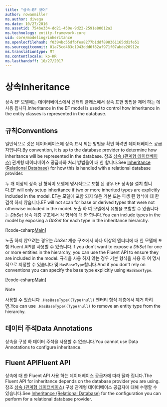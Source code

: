 ```yaml
---
title: "상속-EF 코어"
author: rowanmiller
ms.author: divega
ms.date: 10/27/2016
ms.assetid: 754be334-dd21-450e-9d22-2591e80012a2
ms.technology: entity-framework-core
uid: core/modeling/inheritance
ms.openlocfilehash: f0394bc55dfbfea8277b1ddf898361165dd1fe51
ms.sourcegitcommit: 01a75cd483c1943ddd6f82af971f07abde20912e
ms.translationtype: MT
ms.contentlocale: ko-KR
ms.lasthandoff: 10/27/2017
---
```

# <a name="inheritance"></a><span data-ttu-id="75375-102">상속</span><span class="sxs-lookup"><span data-stu-id="75375-102">Inheritance</span></span>

<span data-ttu-id="75375-103">상속 EF 모델에는 데이터베이스에서 엔터티 클래스에서 상속 표현 방법을 제어 하는 데 사용 됩니다.</span><span class="sxs-lookup"><span data-stu-id="75375-103">Inheritance in the EF model is used to control how inheritance in the entity classes is represented in the database.</span></span>

## <a name="conventions"></a><span data-ttu-id="75375-104">규칙</span><span class="sxs-lookup"><span data-stu-id="75375-104">Conventions</span></span>

<span data-ttu-id="75375-105">일반적으로 것은 데이터베이스에 상속 표시 되는 방법을 확인 하려면 데이터베이스 공급자입니다.</span><span class="sxs-lookup"><span data-stu-id="75375-105">By convention, it is up to the database provider to determine how inheritance will be represented in the database.</span></span> <span data-ttu-id="75375-106">참조 [상속 (관계형 데이터베이스)](relational/inheritance.md) 관계형 데이터베이스 공급자와 처리 방법을이 대 한 합니다.</span><span class="sxs-lookup"><span data-stu-id="75375-106">See [Inheritance (Relational Database)](relational/inheritance.md) for how this is handled with a relational database provider.</span></span>

<span data-ttu-id="75375-107">두 개 이상의 상속 된 형식이 모델에 명시적으로 포함 된 경우 EF 상속을 설치 합니다.</span><span class="sxs-lookup"><span data-stu-id="75375-107">EF will only setup inheritance if two or more inherited types are explicitly included in the model.</span></span> <span data-ttu-id="75375-108">EF는 모델에 포함 되지 않은 기본 또는 파생 된 형식에 대 한 검색 하지 않습니다.</span><span class="sxs-lookup"><span data-stu-id="75375-108">EF will not scan for base or derived types that were not otherwise included in the model.</span></span> <span data-ttu-id="75375-109">노출 하 여 모델에서 유형을 포함할 수 있습니다는 *DbSet<TEntity>*  상속 계층 구조에서 각 형식에 대 한 합니다.</span><span class="sxs-lookup"><span data-stu-id="75375-109">You can include types in the model by exposing a *DbSet<TEntity>* for each type in the inheritance hierarchy.</span></span>

[!code-csharp[Main](../../../samples/core/Modeling/Conventions/Samples/InheritanceDbSets.cs?highlight=3-4&name=Model)]

<span data-ttu-id="75375-110">노출 하지 않으려는 경우는 *DbSet<TEntity>*  계층 구조에서 하나 이상의 엔터티에 대 한 모델에 포함 Fluent API를 사용할 수 있습니다.</span><span class="sxs-lookup"><span data-stu-id="75375-110">If you don't want to expose a *DbSet<TEntity>* for one or more entities in the hierarchy, you can use the Fluent API to ensure they are included in the model.</span></span>
<span data-ttu-id="75375-111">규칙을 사용 하지 않는 경우 기본 형식을 사용 하 여 명시적으로 지정할 수 있습니다 및 `HasBaseType`합니다.</span><span class="sxs-lookup"><span data-stu-id="75375-111">And if you don't rely on conventions you can specify the base type explicitly using `HasBaseType`.</span></span>

[!code-csharp[Main](../../../samples/core/Modeling/Conventions/Samples/InheritanceModelBuilder.cs?highlight=7&name=Context)]

> [!NOTE]
> <span data-ttu-id="75375-112">사용할 수 있습니다 `.HasBaseType((Type)null)` 엔터티 형식 계층에서 제거 하려면.</span><span class="sxs-lookup"><span data-stu-id="75375-112">You can use `.HasBaseType((Type)null)` to remove an entity type from the hierarchy.</span></span>

## <a name="data-annotations"></a><span data-ttu-id="75375-113">데이터 주석</span><span class="sxs-lookup"><span data-stu-id="75375-113">Data Annotations</span></span>

<span data-ttu-id="75375-114">상속을 구성 하 데이터 주석을 사용할 수 없습니다.</span><span class="sxs-lookup"><span data-stu-id="75375-114">You cannot use Data Annotations to configure inheritance.</span></span>

## <a name="fluent-api"></a><span data-ttu-id="75375-115">Fluent API</span><span class="sxs-lookup"><span data-stu-id="75375-115">Fluent API</span></span>

<span data-ttu-id="75375-116">상속에 대 한 Fluent API 사용 하는 데이터베이스 공급자에 따라 달라 집니다.</span><span class="sxs-lookup"><span data-stu-id="75375-116">The Fluent API for inheritance depends on the database provider you are using.</span></span> <span data-ttu-id="75375-117">참조 [상속 (관계형 데이터베이스)](relational/inheritance.md) 구성 관계형 데이터베이스 공급자에 대해 수행할 수 있습니다.</span><span class="sxs-lookup"><span data-stu-id="75375-117">See [Inheritance (Relational Database)](relational/inheritance.md) for the configuration you can perform for a relational database provider.</span></span>
